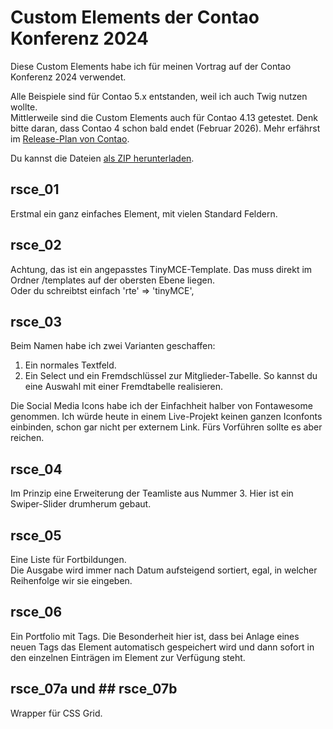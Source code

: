 # Custom Elements der Contao Konferenz 2024

Diese Custom Elements habe ich für meinen Vortrag auf der Contao Konferenz 2024 verwendet.

Alle Beispiele sind für Contao 5.x entstanden, weil ich auch Twig nutzen wollte.<br>
Mittlerweile sind die Custom Elements auch für Contao 4.13 getestet. Denk bitte daran, dass Contao 4 schon bald endet (Februar 2026). Mehr erfährst im [Release-Plan von Contao](https://contao.org/de/release-plan).

Du kannst die Dateien [als ZIP herunterladen](/konferenz24/Alle-Dateien-Konferenz-2024.zip).

## rsce_01

Erstmal ein ganz einfaches Element, mit vielen Standard Feldern.

## rsce_02

Achtung, das ist ein angepasstes TinyMCE-Template. Das muss direkt im Ordner /templates auf der obersten Ebene liegen.<br>
Oder du schreibtst einfach 'rte' => 'tinyMCE',

## rsce_03

Beim Namen habe ich zwei Varianten geschaffen:
1. Ein normales Textfeld.
2. Ein Select und ein Fremdschlüssel zur Mitglieder-Tabelle. So kannst du eine Auswahl mit einer Fremdtabelle realisieren.

Die Social Media Icons habe ich der Einfachheit halber von Fontawesome genommen. Ich würde heute in einem Live-Projekt keinen ganzen Iconfonts einbinden, schon gar nicht per externem Link.
Fürs Vorführen sollte es aber reichen.

## rsce_04

Im Prinzip eine Erweiterung der Teamliste aus Nummer 3. Hier ist ein Swiper-Slider drumherum gebaut.

## rsce_05

Eine Liste für Fortbildungen.<br>
Die Ausgabe wird immer nach Datum aufsteigend sortiert, egal, in welcher Reihenfolge wir sie eingeben.

## rsce_06

Ein Portfolio mit Tags. Die Besonderheit hier ist, dass bei Anlage eines neuen Tags das Element automatisch gespeichert wird und dann sofort in den einzelnen Einträgen im Element zur Verfügung steht.

## rsce_07a und ## rsce_07b

Wrapper für CSS Grid.

